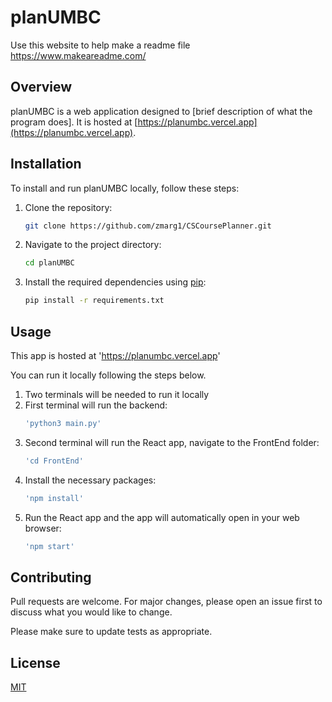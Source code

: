 # planUMBC

Use this website to help make a readme file https://www.makeareadme.com/

## Overview

planUMBC is a web application designed to [brief description of what the program does]. It is hosted at [https://planumbc.vercel.app](https://planumbc.vercel.app).


## Installation

To install and run planUMBC locally, follow these steps:

1. Clone the repository:

    ```bash
    git clone https://github.com/zmarg1/CSCoursePlanner.git
    ```

2. Navigate to the project directory:

    ```bash
    cd planUMBC
    ```

3. Install the required dependencies using [pip](https://pip.pypa.io/en/stable/):

    ```bash
    pip install -r requirements.txt
    ```

## Usage

This app is hosted at 'https://planumbc.vercel.app'

You can run it locally following the steps below.

1. Two terminals will be needed to run it locally
2. First terminal will run the backend:
   ```bash
   'python3 main.py'
   ```
5. Second terminal will run the React app, navigate to the FrontEnd folder:
    ```bash
   'cd FrontEnd'
    ```
7. Install the necessary packages:
   ```bash
   'npm install'
   ```
9. Run the React app and the app will automatically open in your web browser:
    ```bash
    'npm start'
    ``` 

## Contributing

Pull requests are welcome. For major changes, please open an issue first
to discuss what you would like to change.

Please make sure to update tests as appropriate.

## License

[MIT](https://choosealicense.com/licenses/mit/)
